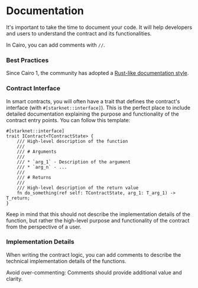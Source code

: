 # Documentation

It's important to take the time to document your code. It will help developers and users to understand the contract and its functionalities.

In Cairo, you can add comments with `//`.

### Best Practices

Since Cairo 1, the community has adopted a [Rust-like documentation style](https://doc.rust-lang.org/rust-by-example/meta/doc.html).

### Contract Interface

In smart contracts, you will often have a trait that defines the contract's interface (with `#[starknet::interface]`).
This is the perfect place to include detailed documentation explaining the purpose and functionality of the contract entry points. You can follow this template:

```cairo
#[starknet::interface]
trait IContract<TContractState> {
    /// High-level description of the function
    ///
    /// # Arguments
    ///
    /// * `arg_1` - Description of the argument
    /// * `arg_n` - ...
    ///
    /// # Returns
    ///
    /// High-level description of the return value
    fn do_something(ref self: TContractState, arg_1: T_arg_1) -> T_return;
}
```

Keep in mind that this should not describe the implementation details of the function, but rather the high-level purpose and functionality of the contract from the perspective of a user.

### Implementation Details

When writing the contract logic, you can add comments to describe the technical implementation details of the functions.

Avoid over-commenting: Comments should provide additional value and clarity.
